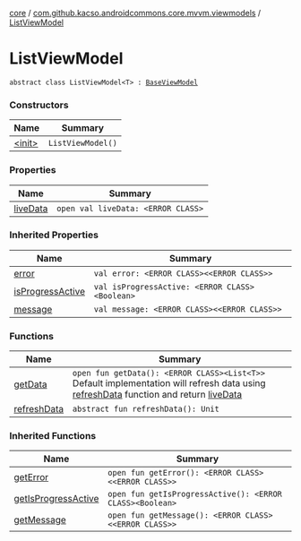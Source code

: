 [core](../../index.md) / [com.github.kacso.androidcommons.core.mvvm.viewmodels](../index.md) / [ListViewModel](.)

# ListViewModel

`abstract class ListViewModel<T> : `[`BaseViewModel`](../-base-view-model/index.md)

### Constructors

| Name | Summary |
|---|---|
| [&lt;init&gt;](-init-.md) | `ListViewModel()` |

### Properties

| Name | Summary |
|---|---|
| [liveData](live-data.md) | `open val liveData: <ERROR CLASS>` |

### Inherited Properties

| Name | Summary |
|---|---|
| [error](../-base-view-model/error.md) | `val error: <ERROR CLASS><<ERROR CLASS>>` |
| [isProgressActive](../-base-view-model/is-progress-active.md) | `val isProgressActive: <ERROR CLASS><Boolean>` |
| [message](../-base-view-model/message.md) | `val message: <ERROR CLASS><<ERROR CLASS>>` |

### Functions

| Name | Summary |
|---|---|
| [getData](get-data.md) | `open fun getData(): <ERROR CLASS><List<T>>`<br>Default implementation will refresh data using [refreshData](refresh-data.md) function and return [liveData](live-data.md) |
| [refreshData](refresh-data.md) | `abstract fun refreshData(): Unit` |

### Inherited Functions

| Name | Summary |
|---|---|
| [getError](../-base-view-model/get-error.md) | `open fun getError(): <ERROR CLASS><<ERROR CLASS>>` |
| [getIsProgressActive](../-base-view-model/get-is-progress-active.md) | `open fun getIsProgressActive(): <ERROR CLASS><Boolean>` |
| [getMessage](../-base-view-model/get-message.md) | `open fun getMessage(): <ERROR CLASS><<ERROR CLASS>>` |
